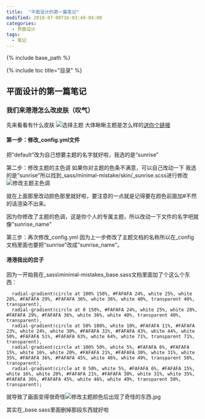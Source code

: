```yaml
---
title:  "平面设计的第一篇笔记"
modified: 2018-07-08T16:03:49-04:00
categories: 
  - 界面设计
tags:
  - 笔记
---
```

{% include base_path %}
 	 	  
{% include toc title="目录" %}
 	 	  
## 平面设计的第一篇笔记

### 我们来港港怎么改皮肤（叹气）

先来看看有什么皮肤
![选择主题](/minimal-mistakes/images/截图集合/选择主题.png)
大体瞅瞅主题是怎么样的[送你个链接](https://mmistakes.github.io/minimal-mistakes/docs/configuration/)
#### 第一步：修改_config.yml文件
把“default”改为自己想要主题的名字就好啦，我选的是“sunrise”

第二步：修改主题的主色调
如果你对主题的色条不满意，可以自己改动一下
我选的是“sunrise”所以找到_sass/minimal-mistake/skin/_sunrise.scss进行修改
![修改主题主色调](/minimal-mistakes/images/截图集合/修改主题主色调.png)

就在上面那里改动颜色那里就好啦，要注意的一点就是记得要在颜色前面加#不然的话渲染不出来。

因为你修改了主题的色调，这是你个人的专属主题，所以改动一下文件的名字吧就像"sunrise_name"

第三步：再次修改_config.yml
因为上一步修改了主题文档的名称所以在_config文档里面也要把“sunrise”改成"sunrise_name"。
 	
#### 港港我出的岔子
因为一开始我在_sass\minimal-mistakes\_base.sass文档里面加了个这么个东西：

      radial-gradient(circle at 100% 150%, #FAFAFA 24%, white 25%, white 28%, #FAFAFA 29%, #FAFAFA 36%, white 36%, white 40%, transparent 40%, transparent),
      radial-gradient(circle at 0 150%, #FAFAFA 24%, white 25%, white 28%, #FAFAFA 29%, #FAFAFA 36%, white 36%, white 40%, transparent 40%, transparent),
      radial-gradient(circle at 50% 100%, white 10%, #FAFAFA 11%, #FAFAFA 23%, white 24%, white 30%, #FAFAFA 31%, #FAFAFA 43%, white 44%, white 50%, #FAFAFA 51%, #FAFAFA 63%, white 64%, white 71%, transparent 71%, transparent),
      radial-gradient(circle at 100% 50%, white 5%, #FAFAFA 6%, #FAFAFA 15%, white 16%, white 20%, #FAFAFA 21%, #FAFAFA 30%, white 31%, white 35%, #FAFAFA 36%, #FAFAFA 45%, white 46%, white 49%, transparent 50%, transparent),
      radial-gradient(circle at 0 50%, white 5%, #FAFAFA 6%, #FAFAFA 15%, white 16%, white 20%, #FAFAFA 21%, #FAFAFA 30%, white 31%, white 35%, #FAFAFA 36%, #FAFAFA 45%, white 46%, white 49%, transparent 50%, transparent);
 	
就导致了画面变得很奇怪![修改主题颜色后出现了奇怪的东西.jpg](/minimal-mistakes/images/截图集合/修改主题颜色后出现了奇怪的东西.jpg)

其实在_base.sass里面删掉那段东西就好啦